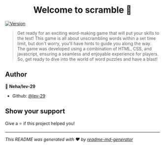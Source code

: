 <h1 align="center">Welcome to scramble 👋</h1>
<p>
  <a href="https://www.npmjs.com/package/scramble" target="_blank">
    <img alt="Version" src="https://img.shields.io/npm/v/scramble.svg">
  </a>
</p>

> Get ready for an exciting word-making game that will put your skills to the test! This game is all about unscrambling words within a set time limit, but don't worry, you'll have hints to guide you along the way. The game was developed using a combination of HTML, CSS, and javascript, ensuring a seamless and enjoyable experience for players. So, get ready to dive into the world of word puzzles and have a blast!

## Author

👤 **Neha/lev-29**

* Github: [@lev-29](https://github.com/lev-29)

## Show your support

Give a ⭐️ if this project helped you!

***
_This README was generated with ❤️ by [readme-md-generator](https://github.com/kefranabg/readme-md-generator)_